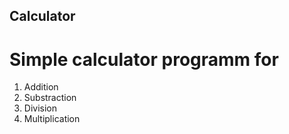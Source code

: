 ## Calculator

# Simple calculator programm for 
1. Addition
2. Substraction
3. Division
4. Multiplication
